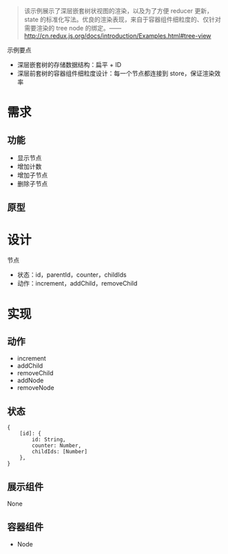 > 该示例展示了深层嵌套树状视图的渲染，以及为了方便 reducer 更新，state 的标准化写法。优良的渲染表现，来自于容器组件细粒度的、仅针对需要渲染的 tree node 的绑定。—— http://cn.redux.js.org/docs/introduction/Examples.html#tree-view

示例要点

- 深层嵌套树的存储数据结构：扁平 + ID
- 深层前套树的容器组件细粒度设计：每一个节点都连接到 store，保证渲染效率

# 需求
## 功能
- 显示节点
- 增加计数
- 增加子节点
- 删除子节点

## 原型

# 设计
节点

- 状态：id，parentId，counter，childIds
- 动作：increment，addChild，removeChild

# 实现
## 动作
- increment
- addChild
- removeChild
- addNode
- removeNode

## 状态
```
{
    [id]: {
        id: String,
        counter: Number,
        childIds: [Number]
    },
}
```

## 展示组件
None

## 容器组件
- Node
